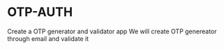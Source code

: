 # OTP-AUTH
Create a OTP generator and validator app
We will create OTP genereator through email and validate it
